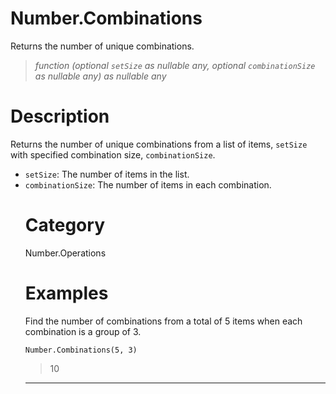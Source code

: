 # Number.Combinations
Returns the number of unique combinations.
> _function (optional <code>setSize</code> as nullable any, optional <code>combinationSize</code> as nullable any) as nullable any_

# Description 
Returns the number of unique combinations from a list of items, <code>setSize</code> with specified combination size, <code>combinationSize</code>.
<ul>
    <li><code>setSize</code>: The number of items in the list.</li>
    <li><code>combinationSize</code>: The number of items in each combination.</li>

# Category 
Number.Operations
# Examples 
Find the number of combinations from a total of 5 items when each combination is a group of 3.
```
Number.Combinations(5, 3)
```
> 10

***
